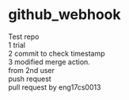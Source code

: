 # github_webhook

Test repo<br>
1 trial<br>
2 commit to check timestamp<br>
3 modified merge action.<br> from 2nd user<br>
push request<br>
pull request by eng17cs0013
